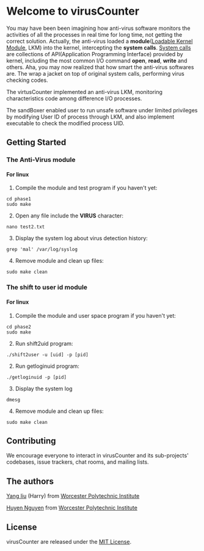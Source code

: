 # Welcome to virusCounter
You may have been been imagining how anti-virus software monitors the activities of all the processes in real time for long time, not getting the correct solution. Actually, the anti-virus loaded a **module**([Loadable Kernel Module](https://en.wikipedia.org/wiki/Loadable_kernel_module), LKM) into the kernel, intercepting the **system calls**. [System calls](https://en.wikipedia.org/wiki/System_call) are collections of API(Application Programming Interface) provided by kernel, including the most common I/O command **open**, **read**, **write** and others. Aha, you may now realized that how smart the anti-virus softwares are. The wrap a jacket on top of original system calls, performing virus checking codes.

The virtusCounter implemented an anti-virus LKM, monitoring characteristics code among difference I/O processes.

The sandBoxer enabled user to run unsafe software under limited privileges by modifying User ID of process through LKM, and also implement executable to check the modified process UID.

## Getting Started
### The Anti-Virus module

#### For linux

1. Compile the module and test program if you haven't yet:

  ```
  cd phase1
  sudo make
  ```

2. Open any file include the **VIRUS** character:

  ```
  nano test2.txt
  ```

3. Display the system log about virus detection history:

  ```
  grep 'mal' /var/log/syslog
  ```

4. Remove module and clean up files:

  ```
  sudo make clean
  ```

### The shift to user id module
#### For linux
1. Compile the module and user space program if you haven't yet:

  ```
  cd phase2
  sudo make
  ```

2. Run shift2uid program:

  ```
  ./shift2user -u [uid] -p [pid]
  ```

2. Run getloginuid program:

  ```
  ./getloginuid -p [pid]
  ```

3. Display the system log

  ```
  dmesg
  ```

4. Remove module and clean up files:

  ```
  sudo make clean
  ```

## Contributing

We encourage everyone to interact in virusCounter and its sub-projects' codebases, issue trackers, chat rooms, and mailing lists.

## The authors
[Yang liu](https://github.com/byliuyang) (Harry) from [Worcester Polytechnic Institute](http://www.wpi.edu/academics/cs/)

[Huyen Nguyen](https://github.com/HuyenNguyen2302) from [Worcester Polytechnic Institute](http://www.wpi.edu/academics/cs/)

## License
virusCounter are released under the [MIT License](http://opensource.org/licenses/MIT).
